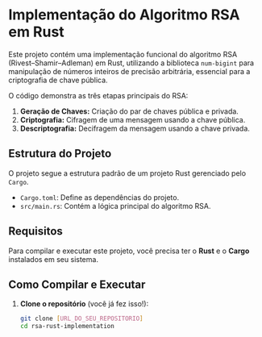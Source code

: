 # Implementação do Algoritmo RSA em Rust

Este projeto contém uma implementação funcional do algoritmo RSA (Rivest–Shamir–Adleman) em Rust, utilizando a biblioteca `num-bigint` para manipulação de números inteiros de precisão arbitrária, essencial para a criptografia de chave pública.

O código demonstra as três etapas principais do RSA:
1. **Geração de Chaves:** Criação do par de chaves pública e privada.
2. **Criptografia:** Cifragem de uma mensagem usando a chave pública.
3. **Descriptografia:** Decifragem da mensagem usando a chave privada.

## Estrutura do Projeto

O projeto segue a estrutura padrão de um projeto Rust gerenciado pelo `Cargo`.

- `Cargo.toml`: Define as dependências do projeto.
- `src/main.rs`: Contém a lógica principal do algoritmo RSA.

## Requisitos

Para compilar e executar este projeto, você precisa ter o **Rust** e o **Cargo** instalados em seu sistema.

## Como Compilar e Executar

1. **Clone o repositório** (você já fez isso!):

   ```bash
   git clone [URL_DO_SEU_REPOSITORIO]
   cd rsa-rust-implementation
